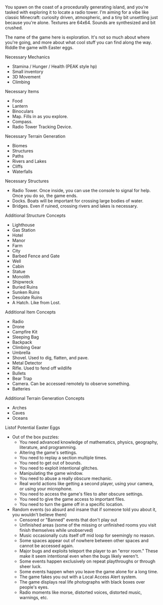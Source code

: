 You spawn on the coast of a procedurally generating island, and you're tasked with exploring it to locate a radio tower. I'm aiming for a vibe like classic Minecraft: curiosity driven, atmospheric, and a tiny bit unsettling just because you're alone. Textures are 64x64. Sounds are synthesized and bit crushed.

The name of the game here is exploration. It's not so much about where you're going, and more about what cool stuff you can find along the way. Riddle the game with Easter eggs.

Necessary Mechanics
- Stamina / Hunger / Health (PEAK style hp)
- Small inventory
- 3D Movement
- Climbing

Necessary Items
- Food
- Lantern
- Binoculars
- Map. Fills in as you explore.
- Compass.
- Radio Tower Tracking Device.

Necessary Terrain Generation
- Biomes
- Structures
- Paths
- Rivers and Lakes
- Cliffs
- Waterfalls

Necessary Structures
- Radio Tower. Once inside, you can use the console to signal for help. Once you do so, the game ends.
- Docks. Boats will be important for crossing large bodies of water.
- Bridges. Even if ruined, crossing rivers and lakes is necessary.

Additional Structure Concepts
- Lighthouse
- Gas Station
- Hotel
- Manor
- Farm
- City
- Barbed Fence and Gate
- Well
- Cabin
- Statue
- Monolith
- Shipwreck
- Buried Ruins
- Sunken Ruins
- Desolate Ruins
- A Hatch. Like from Lost.

Additional Item Concepts
- Radio
- Drone
- Campfire Kit
- Sleeping Bag
- Backpack
- Climbing Gear
- Umbrella
- Shovel. Used to dig, flatten, and pave.
- Metal Detector
- Rifle. Used to fend off wildlife
- Bullets
- Bear Trap
- Camera. Can be accessed remotely to observe something.
- Batteries

Additional Terrain Generation Concepts
- Arches
- Caves
- Oceans

Listof Potential Easter Eggs
- Out of the box puzzles: 
	- You need advanced knowledge of mathematics, physics, geography, literature, and programming.
	- Altering the game's settings.
	- You need to replay a section multiple times.
	- You need to get out of bounds.
	- You need to exploit intentional glitches.
	- Manipulating the game window.
	- You need to abuse a really obscure mechanic.
	- Real world actions like getting a second player, using your camera, or using your microphone.
	- You need to access the game's files to alter obscure settings.
	- You need to give the game access to important files.
	- You need to turn the game off in a specific location.
- Random events (so absurd and insane that if someone told you about it, you wouldn't believe them)
	- Censored or "Banned" events that don't play out
	- Unfinished areas (some of the missing or unfinished rooms you visit finish themselves while unobserved)
	- Music occasionally cuts itself off mid loop for seemingly no reason.
	- Some spaces appear out of nowhere between other spaces and cannot be accessed again.
	- Major bugs and exploits teleport the player to an "error room." These make it seem intentional even when the bugs likely weren't.
	- Some events happen exclusively on repeat playthroughs or through sheer luck.
	- Some events happen when you leave the game alone for a long time.
	- The game fakes you out with a Local Access Alert system.
	- The game displays real life photographs with black boxes over people's eyes.
	- Radio moments like morse, distorted voices, distorted music, warnings, etc.